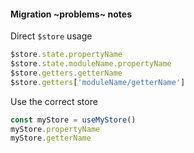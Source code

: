 #### Migration  ~problems~ notes


Direct `$store` usage

```js
$store.state.propertyName
$store.state.moduleName.propertyName
$store.getters.getterName
$store.getters['moduleName/getterName']
```

Use the correct store

```js
const myStore = useMyStore()
myStore.propertyName
myStore.getterName
```

